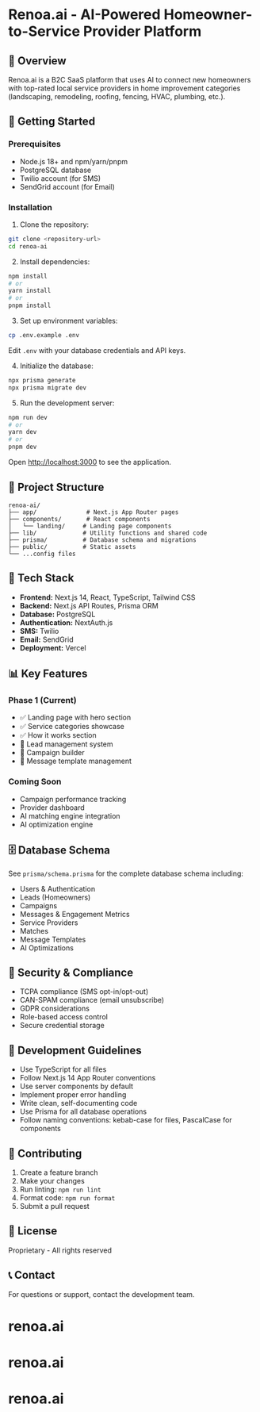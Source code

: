 # Renoa.ai - AI-Powered Homeowner-to-Service Provider Platform

## 🎯 Overview

Renoa.ai is a B2C SaaS platform that uses AI to connect new homeowners with top-rated local service providers in home improvement categories (landscaping, remodeling, roofing, fencing, HVAC, plumbing, etc.).

## 🚀 Getting Started

### Prerequisites

- Node.js 18+ and npm/yarn/pnpm
- PostgreSQL database
- Twilio account (for SMS)
- SendGrid account (for Email)

### Installation

1. Clone the repository:
```bash
git clone <repository-url>
cd renoa-ai
```

2. Install dependencies:
```bash
npm install
# or
yarn install
# or
pnpm install
```

3. Set up environment variables:
```bash
cp .env.example .env
```

Edit `.env` with your database credentials and API keys.

4. Initialize the database:
```bash
npx prisma generate
npx prisma migrate dev
```

5. Run the development server:
```bash
npm run dev
# or
yarn dev
# or
pnpm dev
```

Open [http://localhost:3000](http://localhost:3000) to see the application.

## 📁 Project Structure

```
renoa-ai/
├── app/              # Next.js App Router pages
├── components/       # React components
│   └── landing/     # Landing page components
├── lib/             # Utility functions and shared code
├── prisma/          # Database schema and migrations
├── public/          # Static assets
└── ...config files
```

## 🔧 Tech Stack

- **Frontend:** Next.js 14, React, TypeScript, Tailwind CSS
- **Backend:** Next.js API Routes, Prisma ORM
- **Database:** PostgreSQL
- **Authentication:** NextAuth.js
- **SMS:** Twilio
- **Email:** SendGrid
- **Deployment:** Vercel

## 📊 Key Features

### Phase 1 (Current)
- ✅ Landing page with hero section
- ✅ Service categories showcase
- ✅ How it works section
- 🔄 Lead management system
- 🔄 Campaign builder
- 🔄 Message template management

### Coming Soon
- Campaign performance tracking
- Provider dashboard
- AI matching engine integration
- AI optimization engine

## 🗄️ Database Schema

See `prisma/schema.prisma` for the complete database schema including:
- Users & Authentication
- Leads (Homeowners)
- Campaigns
- Messages & Engagement Metrics
- Service Providers
- Matches
- Message Templates
- AI Optimizations

## 🔐 Security & Compliance

- TCPA compliance (SMS opt-in/opt-out)
- CAN-SPAM compliance (email unsubscribe)
- GDPR considerations
- Role-based access control
- Secure credential storage

## 📝 Development Guidelines

- Use TypeScript for all files
- Follow Next.js 14 App Router conventions
- Use server components by default
- Implement proper error handling
- Write clean, self-documenting code
- Use Prisma for all database operations
- Follow naming conventions: kebab-case for files, PascalCase for components

## 🤝 Contributing

1. Create a feature branch
2. Make your changes
3. Run linting: `npm run lint`
4. Format code: `npm run format`
5. Submit a pull request

## 📄 License

Proprietary - All rights reserved

## 📞 Contact

For questions or support, contact the development team.

# renoa.ai
# renoa.ai
# renoa.ai
